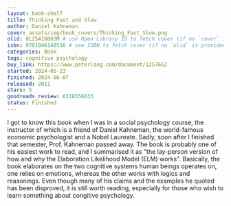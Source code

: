 ```yaml
---
layout: book-shelf
title: Thinking Fast and Slow
author: Daniel Kahneman
cover: assets/img/book_covers/Thinking_Fast_Slow.png
olid: OL25416865M # use Open Library ID to fetch cover (if no `cover` is provided)
isbn: 9781846140556 # use ISBN to fetch cover (if no `olid` is provided, dashes are optional)
categories: Book
tags: cognitive psychology
buy_link: https://www.peterlang.com/document/1257652
started: 2024-05-23
finished: 2024-06-07
released: 2011
stars: 5
goodreads_review: 6318556633
status: Finished
---
```


I got to know this book when I was in a social psychology course, the instructor of which is a friend of Daniel Kahneman, the world-famous economic psychologist and a Nobel Laureate. Sadly, soon after I finished that semester, Prof. Kahneman passed away. The book is probably one of his easiest work to read, and I summarised it as "the lay-person version of how and why the Elaboration Likelihood Model (ELM) works". Basically, the book elaborates on the two cognitive systems human beings operates on, one relies on emotions, whereas the other works with logics and reasonings. Even though many of his claims and the examples he quoted has been disproved, it is still worth reading, especially for those who wish to learn something about congitive psychology. 
